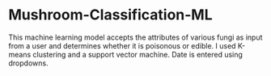 # Mushroom-Classification-ML

This machine learning model accepts the attributes of various fungi as input from a user and determines whether it is poisonous or edible.
I used K-means clustering and a support vector machine. 
Date is entered using dropdowns.
